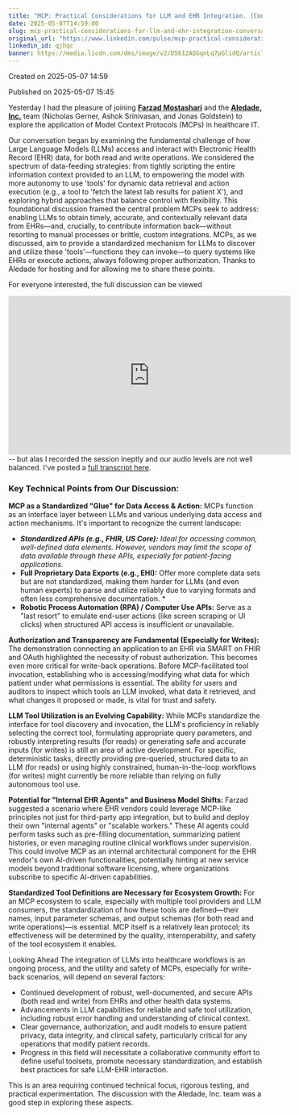 ```yaml
---
title: "MCP: Practical Considerations for LLM and EHR Integration. (Conversation with Farzad & Aledade Team)"
date: 2025-05-07T14:59:00
slug: mcp-practical-considerations-for-llm-and-ehr-integration-conversation-with-farzad-aledade-team
original_url: "https://www.linkedin.com/pulse/mcp-practical-considerations-llm-ehr-integration-team-josh-mandel-md-qjhqc"
linkedin_id: qjhqc
banner: https://media.licdn.com/dms/image/v2/D5612AQGqnLq7pGlidQ/article-cover_image-shrink_720_1280/B56ZarTKmYGsAM-/0/1746630657664?e=2147483647&v=beta&t=5ItmP1Rbch83mv4XAxXUKU0u7_qKXOwusuqWD1Sht6k
---
```


Created on 2025-05-07 14:59

Published on 2025-05-07 15:45

Yesterday I had the pleasure of joining [**Farzad Mostashari**](https://www.linkedin.com/in/ACoAAAAH7jcB1ePZlK0k2Bwyg5jPtD8zKviPjU8?miniProfileUrn=urn%3Ali%3Afs_miniProfile%3AACoAAAAH7jcB1ePZlK0k2Bwyg5jPtD8zKviPjU8) and the [**Aledade, Inc.**](https://www.linkedin.com/company/aledade/) team (Nicholas Gerner, Ashok Srinivasan, and Jonas Goldstein) to explore the application of Model Context Protocols (MCPs) in healthcare IT.

Our conversation began by examining the fundamental challenge of how Large Language Models (LLMs) access and interact with Electronic Health Record (EHR) data, for both read and write operations. We considered the spectrum of data-feeding strategies: from tightly scripting the entire information context provided to an LLM, to empowering the model with more autonomy to use 'tools' for dynamic data retrieval and action execution (e.g., a tool to 'fetch the latest lab results for patient X'), and exploring hybrid approaches that balance control with flexibility. This foundational discussion framed the central problem MCPs seek to address: enabling LLMs to obtain timely, accurate, and contextually relevant data from EHRs—and, crucially, to contribute information back—without resorting to manual processes or brittle, custom integrations. MCPs, as we discussed, aim to provide a standardized mechanism for LLMs to discover and utilize these 'tools'—functions they can invoke—to query systems like EHRs or execute actions, always following proper authorization. Thanks to Aledade for hosting and for allowing me to share these points.

For everyone interested, the full discussion can be viewed <div class="youtube-embed"><iframe width="560" height="315" src="https://www.youtube.com/embed/AMPuz56qhx4" title="YouTube video player" frameborder="0" allow="accelerometer; autoplay; clipboard-write; encrypted-media; gyroscope; picture-in-picture" allowfullscreen></iframe></div> -- but alas I recorded the session ineptly and our audio levels are not well balanced. I've posted a [full transcript here](https://gist.github.com/jmandel/1d80316cddaaa3b45c14cb9a825f2c8a#file-transcript-md).

### Key Technical Points from Our Discussion:

**MCP as a Standardized "Glue" for Data Access & Action:** MCPs function as an interface layer between LLMs and various underlying data access and action mechanisms. It's important to recognize the current landscape:

* ***Standardized APIs (e.g., FHIR, US Core):*** *Ideal for accessing common, well-defined data elements. However, vendors may limit the scope of data available through these APIs, especially for patient-facing applications.*
* **Full Proprietary Data Exports (e.g., EHI):** Offer more complete data sets but are not standardized, making them harder for LLMs (and even human experts) to parse and utilize reliably due to varying formats and often less comprehensive documentation. \*
* **Robotic Process Automation (RPA) / Computer Use APIs:** Serve as a "last resort" to emulate end-user actions (like screen scraping or UI clicks) when structured API access is insufficient or unavailable.

**Authorization and Transparency are Fundamental (Especially for Writes):** The demonstration connecting an application to an EHR via SMART on FHIR and OAuth highlighted the necessity of robust authorization. This becomes even more critical for write-back operations. Before MCP-facilitated tool invocation, establishing who is accessing/modifying what data for which patient under what permissions is essential. The ability for users and auditors to inspect which tools an LLM invoked, what data it retrieved, and what changes it proposed or made, is vital for trust and safety.

**LLM Tool Utilization is an Evolving Capability:** While MCPs standardize the interface for tool discovery and invocation, the LLM's proficiency in reliably selecting the correct tool, formulating appropriate query parameters, and robustly interpreting results (for reads) or generating safe and accurate inputs (for writes) is still an area of active development. For specific, deterministic tasks, directly providing pre-queried, structured data to an LLM (for reads) or using highly constrained, human-in-the-loop workflows (for writes) might currently be more reliable than relying on fully autonomous tool use.

**Potential for "Internal EHR Agents" and Business Model Shifts:** Farzad suggested a scenario where EHR vendors could leverage MCP-like principles not just for third-party app integration, but to build and deploy their own "internal agents" or "scalable workers." These AI agents could perform tasks such as pre-filling documentation, summarizing patient histories, or even managing routine clinical workflows under supervision. This could involve MCP as an internal architectural component for the EHR vendor's own AI-driven functionalities, potentially hinting at new service models beyond traditional software licensing, where organizations subscribe to specific AI-driven capabilities.

**Standardized Tool Definitions are Necessary for Ecosystem Growth:** For an MCP ecosystem to scale, especially with multiple tool providers and LLM consumers, the standardization of how these tools are defined—their names, input parameter schemas, and output schemas (for both read and write operations)—is essential. MCP itself is a relatively lean protocol; its effectiveness will be determined by the quality, interoperability, and safety of the tool ecosystem it enables.

Looking Ahead The integration of LLMs into healthcare workflows is an ongoing process, and the utility and safety of MCPs, especially for write-back scenarios, will depend on several factors:

* Continued development of robust, well-documented, and secure APIs (both read and write) from EHRs and other health data systems.
* Advancements in LLM capabilities for reliable and safe tool utilization, including robust error handling and understanding of clinical context.
* Clear governance, authorization, and audit models to ensure patient privacy, data integrity, and clinical safety, particularly critical for any operations that modify patient records.
* Progress in this field will necessitate a collaborative community effort to define useful toolsets, promote necessary standardization, and establish best practices for safe LLM-EHR interaction.

This is an area requiring continued technical focus, rigorous testing, and practical experimentation. The discussion with the Aledade, Inc. team was a good step in exploring these aspects.